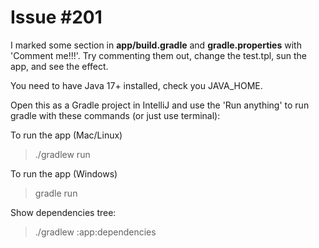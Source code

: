 
# Issue #201
I marked some section in **app/build.gradle** and **gradle.properties** with 'Comment me!!!'. 
Try commenting them out, change the test.tpl, sun the app,  and see the effect.

You need to have Java 17+ installed, check you JAVA_HOME.

Open this as a Gradle project in IntelliJ and use the 'Run anything' to run gradle with these commands (or just use terminal):

To run the app (Mac/Linux)
> ./gradlew run

To run the app (Windows)
> gradle run

Show dependencies tree:
> ./gradlew :app:dependencies
